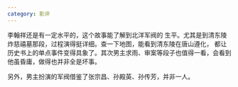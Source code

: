 ```yaml
---
category: 影评
---
```

李翰祥还是有一定水平的，这个故事能了解到北洋军阀的
生平。尤其是到清东陵炸慈禧墓那段，过程演得挺详细。查一下地图，能看到清东陵在唐山遵化，
都让历史书上的单点事件变得具象了。其次男主求雨、审案等段子也值得一看，会看到他虽昏庸，做得也并非全是坏事。

另外，男主扮演的军阀借鉴了张宗昌、孙殿英、孙传芳，并非一人。
